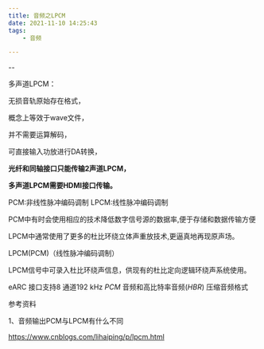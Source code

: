 ```yaml
---
title: 音频之LPCM
date: 2021-11-10 14:25:43
tags:
	- 音频

---
```


--

多声道LPCM：

无损音轨原始存在格式，

概念上等效于wave文件，

并不需要运算解码，

可直接输入功放进行DA转换，

**光纤和同轴接口只能传输2声道LPCM，**

**多声道LPCM需要HDMI接口传输。**

PCM:非线性脉冲编码调制
LPCM:线性脉冲编码调制



PCM中有时会使用相应的技术降低数字信号源的数据率,便于存储和数据传输方便

LPCM中通常使用了更多的杜比环绕立体声重放技术,更逼真地再现原声场。

LPCM(PCM)（线性脉冲编码调制）



LPCM信号中可录入杜比环绕声信息，供现有的杜比定向逻辑环绕声系统使用。



eARC 接口支持8 通道192 kHz *PCM* 音频和高比特率音频(*HBR*) 压缩音频格式



参考资料

1、音频输出PCM与LPCM有什么不同

https://www.cnblogs.com/lihaiping/p/lpcm.html